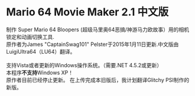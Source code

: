 # Mario 64 Movie Maker 2.1 中文版
制作 Super Mario 64 Bloopers (超级马里奥64恶搞/神游马力欧故事）用的相机锁定和动画切换工具.<br>
原作者为James "CaptainSwag101" Pelster于2015年1月11日更新.中文版由LuigiUltra64（LU64）翻译。<br><br>
支持Vista或者更新的Windows操作系统。（需要.NET 4.5.2或更新）<br>
本程序<b>不支持</b>Windows XP！<br>
原作者目前已经停止更新。
在上传完成本旧版后，我计划翻译Glitchy PSI制作的新版。

